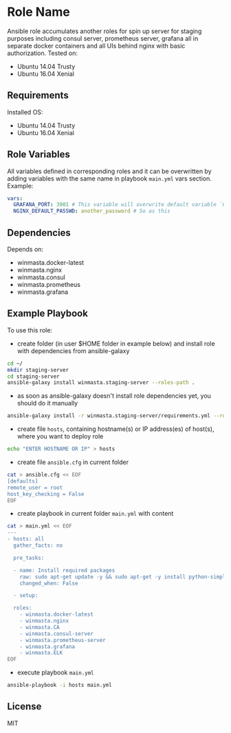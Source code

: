 Role Name
=========

Ansible role accumulates another roles for spin up server for staging purposes including consul server,
prometheus server, grafana all in separate docker containers and all UIs behind nginx with basic authorization.
Tested on:
  - Ubuntu 14.04 Trusty
  - Ubuntu 16.04 Xenial

Requirements
------------

Installed OS:
 - Ubuntu 14.04 Trusty
 - Ubuntu 16.04 Xenial

Role Variables
--------------

All variables defined in corresponding roles and it can be overwritten by adding variables with the same name in
playbook `main.yml` vars section. Example:

```yaml
vars:
  GRAFANA_PORT: 3001 # This variable will overwrite default variable `GRAFANA_PORT: 3000` in role `winmasta.grafana`
  NGINX_DEFAULT_PASSWD: another_password # So as this
```

Dependencies
------------

Depends on:
 - winmasta.docker-latest
 - winmasta.nginx
 - winmasta.consul
 - winmasta.prometheus
 - winmasta.grafana

 Example Playbook
 ----------------

 To use this role:

   - create folder (in user $HOME folder in example below) and install role with dependencies from ansible-galaxy

 ```bash
 cd ~/
 mkdir staging-server
 cd staging-server
 ansible-galaxy install winmasta.staging-server --roles-path .
 ```

   - as soon as ansible-galaxy doesn't install role dependencies yet, you should do it manually

 ```bash
 ansible-galaxy install -r winmasta.staging-server/requirements.yml --roles-path .
 ```

   - create file `hosts`, containing hostname(s) or IP address(es) of host(s), where you want to deploy role

 ```bash
 echo "ENTER HOSTNAME OR IP" > hosts
 ```

   - create file `ansible.cfg` in current folder

 ```bash
 cat > ansible.cfg << EOF
 [defaults]
 remote_user = root
 host_key_checking = False
 EOF
 ```

   - create playbook in current folder `main.yml` with content

 ```bash
 cat > main.yml << EOF
 ---
 - hosts: all
   gather_facts: no

   pre_tasks:

   - name: Install required packages
     raw: sudo apt-get update -y && sudo apt-get -y install python-simplejson python-pip
     changed_when: False

   - setup:

   roles:
     - winmasta.docker-latest
     - winmasta.nginx
     - winmasta.CA
     - winmasta.consul-server
     - winmasta.prometheus-server
     - winmasta.grafana
     - winmasta.ELK
 EOF
 ```

   - execute playbook `main.yml`

 ```bash
 ansible-playbook -i hosts main.yml
 ```


License
-------

MIT
